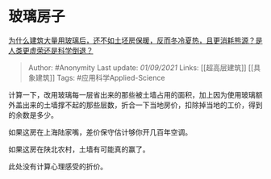 # 玻璃房子
[为什么建筑大量用玻璃后，还不如土坯房保暖，反而冬冷夏热，且更消耗熊源？是人类更虚荣还是科学倒退？](https://www.zhihu.com/question/436688266/answer/2090096755)

> Author: #Anonymity 
Last update: *01/09/2021* 
Links: [[超高层建筑]] [[具象建筑]]
Tags: #应用科学Applied-Science

计算一下，改用玻璃每一层省出来的那些被土墙占用的面积，加上因为使用玻璃额外盖出来的土墙撑不起的那些层数，折合一下当地房价，扣除掉当地的工价，得到的余数是多少。

如果这房在上海陆家嘴，差价保守估计够你开几百年空调。

如果这房在陕北农村，土墙有可能真的赢了。

此处没有计算心理感受的折价。

  

